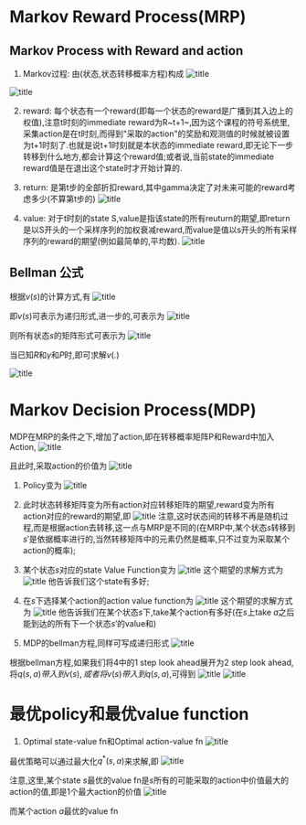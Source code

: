 # Markov Reward Process(MRP)

## Markov Process with Reward and action
1. Markov过程: 由(状态,状态转移概率方程)构成
![title](https://raw.githubusercontent.com/HViktorTsoi/gitnote-image/master/gitnote/2019/05/25/1558778944853-1558778944854.png)

![title](https://raw.githubusercontent.com/HViktorTsoi/gitnote-image/master/gitnote/2019/05/25/1558778984856-1558778984857.png)

2. reward: 每个状态有一个reward(即每一个状态的reward是广播到其入边上的权值),注意t时刻的immediate reward为R~t+1~,因为这个课程的符号系统里,采集action是在t时刻,而得到"采取的action"的奖励和观测值的时候就被设置为t+1时刻了.也就是说t+1时刻就是本状态的immediate reward,即无论下一步转移到什么地方,都会计算这个reward值;或者说,当前state的immediate reward值是在退出这个state时才开始计算的.

3. return: 是第t步的全部折扣reward,其中gamma决定了对未来可能的reward考虑多少(不算第t步的)
![title](https://raw.githubusercontent.com/HViktorTsoi/gitnote-image/master/gitnote/2019/05/25/1558779005329-1558779005333.png)

4. value: 对于t时刻的state S,value是指该state的所有reuturn的期望,即return是以S开头的一个采样序列的加权衰减reward,而value是值以s开头的所有采样序列的reward的期望(例如最简单的,平均数).
![title](https://raw.githubusercontent.com/HViktorTsoi/gitnote-image/master/gitnote/2019/05/25/1558779023901-1558779023903.png)

## Bellman 公式

根据$v(s)$的计算方式,有
![title](https://raw.githubusercontent.com/HViktorTsoi/gitnote-image/master/gitnote/2019/05/25/1558796372023-1558796372025.png)

即$v(s)$可表示为递归形式,进一步的,可表示为
![title](https://raw.githubusercontent.com/HViktorTsoi/gitnote-image/master/gitnote/2019/05/25/1558796439213-1558796439215.png)

则所有状态$s$的矩阵形式可表示为
![title](https://raw.githubusercontent.com/HViktorTsoi/gitnote-image/master/gitnote/2019/05/25/1558796621415-1558796621416.png)

当已知$R$和$\gamma$和$P$时,即可求解$v(.)$

![title](https://raw.githubusercontent.com/HViktorTsoi/gitnote-image/master/gitnote/2019/05/25/1558796855886-1558796855887.png)

# Markov Decision Process(MDP)

MDP在MRP的条件之下,增加了action,即在转移概率矩阵P和Reward中加入Action,
![title](https://raw.githubusercontent.com/HViktorTsoi/gitnote-image/master/gitnote/2019/05/26/1558881185872-1558881185884.png)

且此时,采取action的价值为
![title](https://raw.githubusercontent.com/HViktorTsoi/gitnote-image/master/gitnote/2019/05/27/1558938716729-1558938716730.png)

1. Policy变为
![title](https://raw.githubusercontent.com/HViktorTsoi/gitnote-image/master/gitnote/2019/05/26/1558881900232-1558881900232.png)

2. 此时状态转移矩阵变为所有action对应转移矩阵的期望,reward变为所有action对应的reward的期望,即
![title](https://raw.githubusercontent.com/HViktorTsoi/gitnote-image/master/gitnote/2019/05/26/1558882025529-1558882025529.png)
注意,这时状态间的转移不再是随机过程,而是根据action去转移,这一点与MRP是不同的(在MRP中,某个状态$s$转移到$s'$是依据概率进行的,当然转移矩阵中的元素仍然是概率,只不过变为采取某个action的概率);

3. 某个状态$s$对应的state Value Function变为
![title](https://raw.githubusercontent.com/HViktorTsoi/gitnote-image/master/gitnote/2019/05/26/1558882677961-1558882677961.png)
这个期望的求解方式为
![title](https://raw.githubusercontent.com/HViktorTsoi/gitnote-image/master/gitnote/2019/05/26/1558883253036-1558883253037.png)
他告诉我们这个state有多好;

4. 在$s$下选择某个action的action value function为
![title](https://raw.githubusercontent.com/HViktorTsoi/gitnote-image/master/gitnote/2019/05/26/1558882751185-1558882751187.png)
这个期望的求解方式为
![title](https://raw.githubusercontent.com/HViktorTsoi/gitnote-image/master/gitnote/2019/05/26/1558883540784-1558883540785.png)
他告诉我们在某个状态$s$下,take某个action有多好(在$s$上take $a$之后能到达的所有下一个状态$s'$的value和)

5. MDP的bellman方程,同样可写成递归形式
![title](https://raw.githubusercontent.com/HViktorTsoi/gitnote-image/master/gitnote/2019/05/27/1558886730436-1558886730436.png)

根据bellman方程,如果我们将4中的1 step look ahead展开为2 step look ahead,将$q(s,a)带入到v(s),或者将v(s)带入到q(s,a)$,可得到
![title](https://raw.githubusercontent.com/HViktorTsoi/gitnote-image/master/gitnote/2019/05/27/1558887041599-1558887041600.png)
![title](https://raw.githubusercontent.com/HViktorTsoi/gitnote-image/master/gitnote/2019/05/27/1558887052498-1558887052499.png)

# 最优policy和最优value function

1. Optimal state-value fn和Optimal action-value fn
![title](https://raw.githubusercontent.com/HViktorTsoi/gitnote-image/master/gitnote/2019/05/27/1558952679883-1558952679884.png)

最优策略可以通过最大化$q^*(s,a)$来求解,即
![title](https://raw.githubusercontent.com/HViktorTsoi/gitnote-image/master/gitnote/2019/05/27/1558952939681-1558952939682.png)

注意,这里,某个state $s$最优的value fn是$s$所有的可能采取的action中价值最大的action的值,即是1个最大action的价值
![title](https://raw.githubusercontent.com/HViktorTsoi/gitnote-image/master/gitnote/2019/05/27/1558953056399-1558953056400.png)

而某个action $a$最优的value fn




